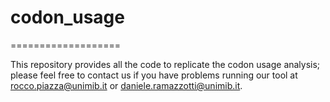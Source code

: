 # codon_usage
===================

This repository provides all the code to replicate the codon usage analysis; please feel free to contact us if you have problems running our tool at rocco.piazza@unimib.it or daniele.ramazzotti@unimib.it. 
